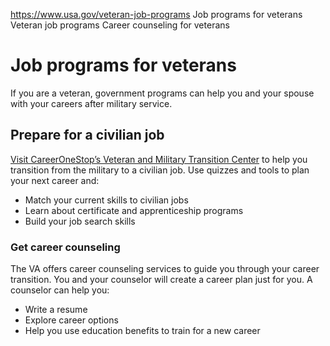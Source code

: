 

https://www.usa.gov/veteran-job-programs
Job programs for veterans
Veteran job programs
Career counseling for veterans

Job programs for veterans
=========================

If you are a veteran, government programs can help you and your spouse with your careers after military service.

**Prepare for a civilian job**
------------------------------

[Visit CareerOneStop’s Veteran and Military Transition Center](https://www.careeronestop.org/Veterans/default.aspx)
to help you transition from the military to a civilian job. Use quizzes and tools to plan your next career and:

* Match your current skills to civilian jobs
* Learn about certificate and apprenticeship programs
* Build your job search skills

### Get career counseling

The VA offers career counseling services to guide you through your career transition. You and your counselor will create a career plan just for you. A counselor can help you:

* Write a resume
* Explore career options
* Help you use education benefits to train for a new career
